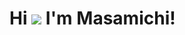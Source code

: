 Hi ![](https://user-images.githubusercontent.com/18350557/176309783-0785949b-9127-417c-8b55-ab5a4333674e.gif) I'm Masamichi!
=====================================================================================================================================
